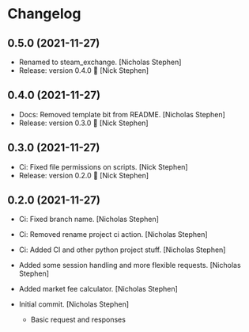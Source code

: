 Changelog
=========


0.5.0 (2021-11-27)
------------------
- Renamed to steam_exchange. [Nicholas Stephen]
- Release: version 0.4.0 🚀 [Nick Stephen]


0.4.0 (2021-11-27)
------------------
- Docs: Removed template bit from README. [Nicholas Stephen]
- Release: version 0.3.0 🚀 [Nick Stephen]


0.3.0 (2021-11-27)
------------------
- Ci: Fixed file permissions on scripts. [Nick Stephen]
- Release: version 0.2.0 🚀 [Nick Stephen]


0.2.0 (2021-11-27)
------------------
- Ci: Fixed branch name. [Nicholas Stephen]
- Ci: Removed rename project ci action. [Nicholas Stephen]
- Ci: Added CI and other python project stuff. [Nicholas Stephen]
- Added some session handling and more flexible requests. [Nicholas
  Stephen]
- Added market fee calculator. [Nicholas Stephen]
- Initial commit. [Nicholas Stephen]

  - Basic request and responses



